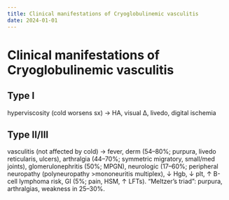```yaml
---
title: Clinical manifestations of Cryoglobulinemic vasculitis
date: 2024-01-01
---
```

# Clinical manifestations of Cryoglobulinemic vasculitis


## Type I
hyperviscosity (cold worsens sx) → HA, visual Δ, livedo, digital ischemia
## Type II/III
vasculitis (not affected by cold) → fever, derm (54–80%; purpura, livedo reticularis, ulcers), arthralgia (44–70%; symmetric migratory, small/med joints), glomerulonephritis (50%; MPGN), neurologic (17–60%; peripheral neuropathy (polyneuropathy >mononeuritis multiplex), ↓ Hgb, ↓ plt, ↑ B-cell lymphoma risk, GI (5%; pain, HSM, ↑ LFTs). “Meltzer’s triad”: purpura, arthralgias, weakness in 25–30%.
